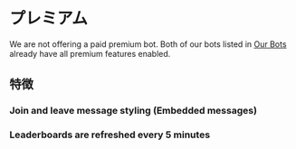 # プレミアム

We are not offering a paid premium bot. Both of our bots listed in [Our Bots](/ja/getting-started/our-bots.md) already have all premium features enabled.

## 特徴

### Join and leave message styling \(Embedded messages\)

### Leaderboards are refreshed every 5 minutes
